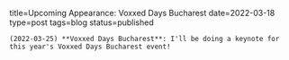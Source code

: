 
title=Upcoming Appearance: Voxxed Days Bucharest
date=2022-03-18
type=post
tags=blog
status=published
~~~~~~
(2022-03-25) **Voxxed Days Bucharest**: I'll be doing a keynote for this year's Voxxed Days Bucharest event!  
            